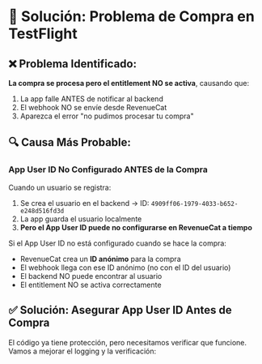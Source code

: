 # 🔧 Solución: Problema de Compra en TestFlight

## ❌ Problema Identificado:

**La compra se procesa pero el entitlement NO se activa**, causando que:
1. La app falle ANTES de notificar al backend
2. El webhook NO se envíe desde RevenueCat
3. Aparezca el error "no pudimos procesar tu compra"

## 🔍 Causa Más Probable:

### **App User ID No Configurado ANTES de la Compra**

Cuando un usuario se registra:
1. Se crea el usuario en el backend → ID: `4909ff06-1979-4033-b652-e248d516fd3d`
2. La app guarda el usuario localmente
3. **Pero el App User ID puede no configurarse en RevenueCat a tiempo**

Si el App User ID no está configurado cuando se hace la compra:
- RevenueCat crea un **ID anónimo** para la compra
- El webhook llega con ese ID anónimo (no con el ID del usuario)
- El backend NO puede encontrar al usuario
- El entitlement NO se activa correctamente

## ✅ Solución: Asegurar App User ID Antes de Compra

El código ya tiene protección, pero necesitamos verificar que funcione. Vamos a mejorar el logging y la verificación:

